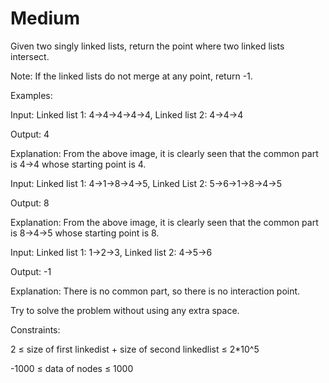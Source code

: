 # Medium

Given two singly linked lists, return the point where two linked lists intersect.

Note: If the linked lists do not merge at any point, return -1.

Examples:

Input: Linked list 1: 4->4->4->4->4, Linked list 2: 4->4->4
 
Output: 4

Explanation: From the above image, it is clearly seen that the common part is 4->4 whose starting point is 4.

Input: Linked list 1: 4->1->8->4->5, Linked List 2: 5->6->1->8->4->5
 
Output: 8

Explanation: From the above image, it is clearly seen that the common part is 8->4->5 whose starting point is 8.

Input: Linked list 1: 1->2->3, Linked list 2: 4->5->6

Output: -1

Explanation: There is no common part, so there is no interaction point.

Try to solve the problem without using any extra space.


Constraints:

2 ≤ size of first linkedist + size of second linkedlist ≤ 2*10^5

-1000 ≤ data of nodes ≤ 1000
